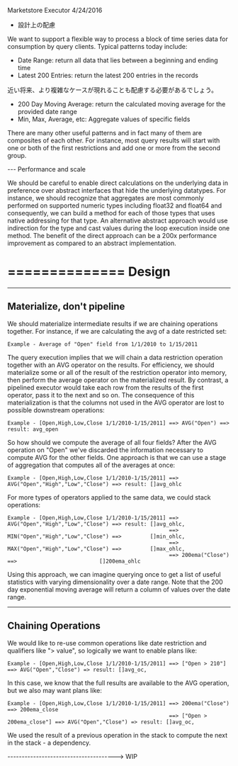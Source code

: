 Marketstore Executor
4/24/2016

- 設計上の配慮

We want to support a flexible way to process a block of time series data for consumption by query clients. Typical patterns today include:
- Date Range: return all data that lies between a beginning and ending time
- Latest 200 Entries: return the latest 200 entries in the records

近い将来、より複雑なケースが現れることも配慮する必要があるでしょう。
- 200 Day Moving Average: return the calculated moving average for the provided date range
- Min, Max, Average, etc: Aggregate values of specific fields

There are many other useful patterns and in fact many of them are composites of each other. For instance, most query results will start with one or both of the first restrictions and add one or more from the second group.

--- Performance and scale

We should be careful to enable direct calculations on the underlying data in preference over abstract interfaces that hide the underlying datatypes. For instance, we should recognize that aggregates are most commonly performed on supported numeric types including float32 and float64 and consequently, we can build a method for each of those types that uses native addressing for that type. An alternative abstract approach would use indirection for the type and cast values during the loop execution inside one method. The benefit of the direct approach can be a 200x performance improvement as compared to an abstract implementation.

==============
Design
==============

----------------------------
Materialize, don't pipeline
----------------------------

We should materialize intermediate results if we are chaining operations together.  For instance, if we are calculating the avg of a date restricted set:

    Example - Average of "Open" field from 1/1/2010 to 1/15/2011

The query execution implies that we will chain a data restriction operation together with an AVG operator on the results. For efficiency, we should materialize some or all of the result of the restriction operator into memory, then perform the average operator on the materialized result. By contrast, a pipelined executor would take each row from the results of the first operator, pass it to the next and so on. The consequence of this materialization is that the columns not used in the AVG operator are lost to possible downstream operations:

    Example - [Open,High,Low,Close 1/1/2010-1/15/2011] ==> AVG("Open") ==> result: avg_open

So how should we compute the average of all four fields? After the AVG operation on "Open" we've discarded the information necessary to compute AVG for the other fields. One approach is that we can use a stage of aggregation that computes all of the averages at once:

    Example - [Open,High,Low,Close 1/1/2010-1/15/2011] ==> AVG("Open","High","Low","Close") ==> result: []avg_ohlc

For more types of operators applied to the same data, we could stack operations:

    Example - [Open,High,Low,Close 1/1/2010-1/15/2011] ==> AVG("Open","High","Low","Close") ==> result: []avg_ohlc,
                                                       ==> MIN("Open","High","Low","Close") ==>         []min_ohlc,
                                                       ==> MAX("Open","High","Low","Close") ==>         []max_ohlc,
                                                       ==> 200ema("Close") ==>                          []200ema_ohlc

Using this approach, we can imagine querying once to get a list of useful statistics with varying dimensionality over a date range. Note that the 200 day exponential moving average will return a column of values over the date range.

----------------------------
Chaining Operations
----------------------------

We would like to re-use common operations like date restriction and qualifiers like "> value", so logically we want to enable plans like:

    Example - [Open,High,Low,Close 1/1/2010-1/15/2011] ==> ["Open > 210"] ==> AVG("Open","Close") => result: []avg_oc,

In this case, we know that the full results are available to the AVG operation, but we also may want plans like:

    Example - [Open,High,Low,Close 1/1/2010-1/15/2011] ==> 200ema("Close") ==> 200ema_close
                                                       ==> ["Open > 200ema_close"] ==> AVG("Open","Close") => result: []avg_oc,

We used the result of a previous operation in the stack to compute the next in the stack - a dependency.

--------------------------------------> WIP
